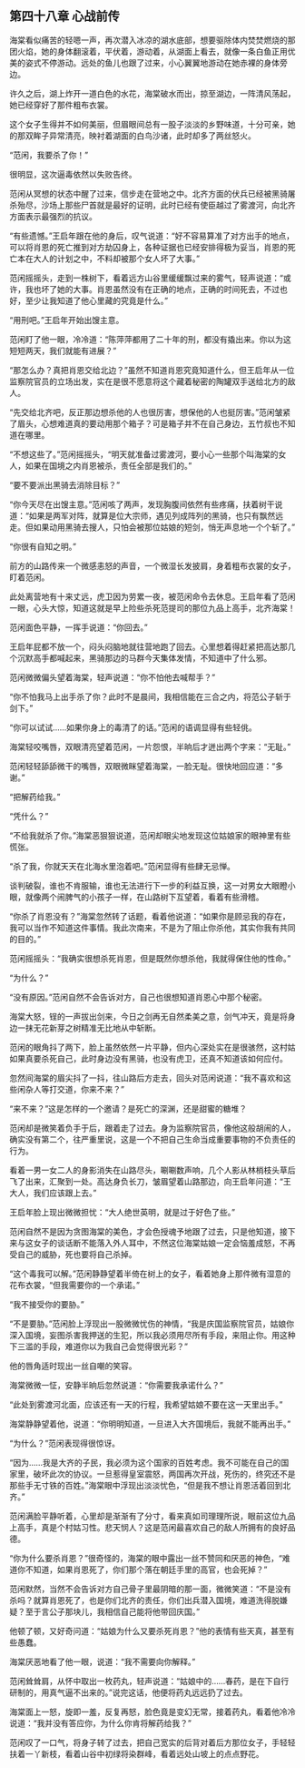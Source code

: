 ## 第四十八章 **心战前传**

海棠看似痛苦的轻嗯一声，再次潜入冰凉的湖水底部，想要驱除体内焚焚燃烧的那团火焰，她的身体翻滚着，平伏着，游动着，从湖面上看去，就像一条白鱼正用优美的姿式不停游动。远处的鱼儿也跟了过来，小心翼翼地游动在她赤裸的身体旁边。

许久之后，湖上炸开一道白色的水花，海棠破水而出，掠至湖边，一阵清风荡起，她已经穿好了那件粗布衣裳。

这个女子生得并不如何美丽，但眉眼间总有一股子淡淡的乡野味道，十分可亲，她的那双眸子异常清亮，映衬着湖面的白鸟沙诸，此时却多了两丝怒火。

“范闲，我要杀了你！”

很明显，这次逼毒依然以失败告终。

范闲从冥想的状态中醒了过来，信步走在营地之中。北齐方面的伏兵已经被黑骑屠杀殆尽，沙场上那些尸首就是最好的证明，此时已经有使臣越过了雾渡河，向北齐方面表示最强烈的抗议。

“有些遗憾。”王启年跟在他的身后，叹气说道：“好不容易算准了对方出手的地点，可以将肖恩的死亡推到对方劫囚身上，各种证据也已经安排得极为妥当，肖恩的死亡本在大人的计划之中，不料却被那个女人坏了大事。”

范闲摇摇头，走到一株树下，看着远方山谷里缓缓飘过来的雾气，轻声说道：“或许，我也坏了她的大事。肖恩虽然没有在正确的地点，正确的时间死去，不过也好，至少让我知道了他心里藏的究竟是什么。”

“用刑吧。”王启年开始出馊主意。

范闲盯了他一眼，冷冷道：“陈萍萍都用了二十年的刑，都没有撬出来。你以为这短短两天，我们就能有进展？”

“那怎么办？真把肖恩交给北边？”虽然不知道肖恩究竟知道什么，但王启年从一位监察院官员的立场出发，实在是很不愿意将这个藏着秘密的陶罐双手送给北方的敌人。

“先交给北齐吧，反正那边想杀他的人也很厉害，想保他的人也挺厉害。”范闲皱紧了眉头，心想难道真的要动用那个箱子？可是箱子并不在自己身边，五竹叔也不知道在哪里。

“不想这些了。”范闲摇摇头，“明天就准备过雾渡河，要小心一些那个叫海棠的女人，如果在国境之内肖恩被杀，责任全部是我们的。”

“要不要派出黑骑去消除目标？”

“你今天尽在出馊主意。”范闲咳了两声，发现胸腹间依然有些疼痛，扶着树干说道：“如果是两军对阵，就算是位大宗师，遇见列成阵列的黑骑，也只有飘然远走。但如果动用黑骑去搜人，只怕会被那位姑娘的短剑，悄无声息地一个个斩了。”

“你很有自知之明。”

前方的山路传来一个微感恚怒的声音，一个微湿长发披肩，身着粗布衣裳的女子，盯着范闲。

此处离营地有十来丈远，虎卫因为劳累一夜，被范闲命令去休息。王启年看了范闲一眼，心头大惊，知道这就是早上险些杀死范提司的那位九品上高手，北齐海棠！

范闲面色平静，一挥手说道：“你回去。”

王启年屁都不放一个，闷头闷脑地就往营地跑了回去。心里想着得赶紧把高达那几个沉默高手都喊起来，黑骑那边的马群今天集体发情，不知道中了什么邪。

范闲微微偏头望着海棠，轻声说道：“你不怕他去喊帮手？”

“你不怕我马上出手杀了你？此时不是晨间，我相信能在三合之内，将范公子斩于剑下。”

“你可以试试……如果你身上的毒清了的话。”范闲的语调显得有些轻佻。

海棠轻咬嘴唇，双眼清亮望着范闲，一片怨恨，半晌后才迸出两个字来：“无耻。”

范闲轻轻舔舔微干的嘴唇，双眼微眯望着海棠，一脸无耻。很快地回应道：“多谢。”

“把解药给我。”

“凭什么？”

“不给我就杀了你。”海棠恶狠狠说道，范闲却眼尖地发现这位姑娘家的眼神里有些慌张。

“杀了我，你就天天在北海水里泡着吧。”范闲显得有些肆无忌惮。

谈判破裂，谁也不肯服输，谁也无法进行下一步的利益互换，这一对男女大眼瞪小眼，就像两个闹脾气的小孩子一样，在山路树下互望着，看着有些滑稽。

“你杀了肖恩没有？”海棠忽然转了话题，看着他说道：“如果你是顾忌我的存在，我可以当作不知道这件事情。我此次南来，不是为了阻止你杀他，其实你我有共同的目的。”

范闲摇摇头：“我确实很想杀死肖恩，但是既然你想杀他，我就得保住他的性命。”

“为什么？”

“没有原因。”范闲自然不会告诉对方，自己也很想知道肖恩心中那个秘密。

海棠大怒，锃的一声拔出剑来，今日之剑再无自然柔美之意，剑气冲天，竟是将身边一抹无花新芽之树精准无比地从中斩断。

范闲的眼角抖了两下，脸上虽然依然一片平静，但内心深处实在是很骇然，这村姑如果真要杀死自己，此时身边没有黑骑，也没有虎卫，还真不知道该如何应付。

忽然间海棠的眉尖抖了一抖，往山路后方走去，回头对范闲说道：“我不喜欢和这些闲杂人等打交道，你来不来？”

“来不来？”这是怎样的一个邀请？是死亡的深渊，还是甜蜜的糖堆？

范闲却是微笑着负手于后，跟着走了过去。身为监察院官员，像他这般胡闹的人，确实没有第二个，往严重里说，这是一个不把自己生命当成重要事物的不负责任的行为。

看着一男一女二人的身影消失在山路尽头，唰唰数声响，几个人影从林梢枝头草后飞了出来，汇聚到一处。高达身负长刀，皱眉望着山路那边，向王启年问道：“王大人，我们应该跟上去。”

王启年脸上现出微微担忧：“大人绝世英明，就是过于好色了些。”

范闲自然不是因为贪图海棠的美色，才会色授魂予地跟了过去，只是他知道，接下来与这女子的谈话断不能落入外人耳中，不然这位海棠姑娘一定会恼羞成怒，不再受自己的威胁，死也要将自己杀掉。

“这个毒我可以解。”范闲静静望着半倚在树上的女子，看着她身上那件微有湿意的花布衣裳，“但我需要你的一个承诺。”

“我不接受你的要胁。”

“不是要胁。”范闲脸上浮现出一股微微忧伤的神情，“我是庆国监察院官员，姑娘你深入国境，妄图杀害我押送的生犯，所以我必须用尽所有手段，来阻止你。用这种下三滥的手段，难道你以为我自己会觉得很光彩？”

他的唇角适时现出一丝自嘲的笑容。

海棠微微一怔，安静半晌后忽然说道：“你需要我承诺什么？”

“此处到雾渡河北面，应该还有一天的行程，我希望姑娘不要在这一天里出手。”

海棠静静望着他，说道：“你明明知道，一旦进入大齐国境后，我就不能再出手。”

“为什么？”范闲表现得很惊讶。

“因为……我是大齐的子民，我必须为这个国家的百姓考虑。我不可能在自己的国家里，破坏此次的协议。一旦惹得皇室震怒，两国再次开战，死伤的，终究还不是那些手无寸铁的百姓。”海棠眼中浮现出淡淡忧色，“但是我不想让肖恩活着回到北齐。”

范闲满脸平静听着，心里却是渐渐有了分寸，看来真如司理理所说，眼前这位九品上高手，真是个村姑习性。悲天悯人？这是范闲最喜欢自己的敌人所拥有的良好品德。

“你为什么要杀肖恩？”很奇怪的，海棠的眼中露出一丝不赞同和厌恶的神色，“难道你不知道，如果肖恩死了，你们那个落在朝廷手里的高官，也会死掉？”

范闲默然，当然不会告诉对方自己骨子里最阴暗的那一面，微微笑道：“不是没有杀吗？就算肖恩死了，也是你们北齐的责任，你们出兵潜入国境，难道洗得脱嫌疑？至于言公子那块儿，我相信自己能将他带回庆国。”

他顿了顿，又好奇问道：“姑娘为什么又要杀死肖恩？”他的表情有些天真，甚至有些愚蠢。

海棠厌恶地看了他一眼，说道：“我不需要向你解释。”

范闲耸耸肩，从怀中取出一枚药丸，轻声说道：“姑娘中的……春药，是在下自行研制的，用真气逼不出来的。”说完这话，他便将药丸远远扔了过去。

海棠面上一怒，旋即一羞，反复再怒，脸色竟是变幻无常，接着药丸，看着他冷冷说道：“我并没有答应你，为什么你肯将解药给我？”

范闲叹了一口气，将身子转了过去，把自己宽实的后背对着后方那位女子，手轻轻扶着一丫新枝，看着山谷中初绿将染群峰，看着远处山坡上的点点野花。

